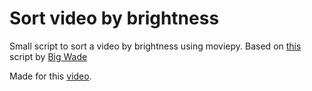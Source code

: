 # Sort video by brightness
Small script to sort a video by brightness using moviepy. Based on [this](https://pastebin.com/MrxREvCR) script by [Big Wade](https://www.youtube.com/@big-wade)

Made for this [video](https://www.youtube.com/watch?v=BJKB2m85juI).